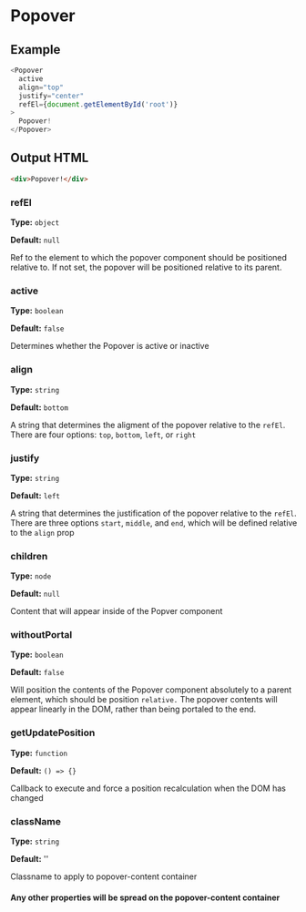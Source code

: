 # Popover

## Example

```js
<Popover
  active
  align="top"
  justify="center"
  refEl={document.getElementById('root')}
>
  Popover!
</Popover>
```

## Output HTML

```html
<div>Popover!</div>
```

### refEl

**Type:** `object`

**Default:** `null`

Ref to the element to which the popover component should be positioned relative to. If not set, the popover will be positioned relative to its parent.

### active

**Type:** `boolean`

**Default:** `false`

Determines whether the Popover is active or inactive

### align

**Type:** `string`

**Default:** `bottom`

A string that determines the aligment of the popover relative to the `refEl`. There are four options: `top`, `bottom`, `left`, or `right`

### justify

**Type:** `string`

**Default:** `left`

A string that determines the justification of the popover relative to the `refEl`. There are three options `start`, `middle`, and `end`, which will be defined relative to the `align` prop

### children

**Type:** `node`

**Default:** `null`

Content that will appear inside of the Popver component

### withoutPortal

**Type:** `boolean`

**Default:** `false`

Will position the contents of the Popover component absolutely to a parent element, which should be position `relative.` The popover contents will appear linearly in the DOM, rather than being portaled to the end.

### getUpdatePosition

**Type:** `function`

**Default:** `() => {}`

Callback to execute and force a position recalculation when the DOM has changed

### className

**Type:** `string`

**Default:** ''

Classname to apply to popover-content container

#### Any other properties will be spread on the popover-content container
